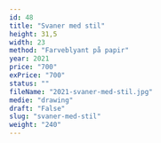 ```yaml
---
id: 48
title: "Svaner med stil"
height: 31,5
width: 23
method: "Farveblyant på papir"
year: 2021
price: "700"
exPrice: "700"
status: ""
fileName: "2021-svaner-med-stil.jpg"
medie: "drawing"
draft: "False"
slug: "svaner-med-stil"
weight: "240"
---
```

